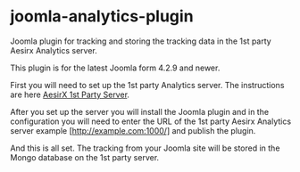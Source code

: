 # joomla-analytics-plugin
Joomla plugin for tracking and storing the tracking data in the 1st party Aesirx Analytics server.

This plugin is for the latest Joomla form 4.2.9 and newer.

First you will need to set up the 1st party Analytics server.
The instructions are here [AesirX 1st Party Server](https://github.com/aesirxio/analytics-1stparty).

After you set up the server you will install the Joomla plugin and in the configuration you will need to enter
the URL of the 1st party Aesirx Analytics server example [http://example.com:1000/] and publish the plugin.

And this is all set. 
The tracking from your Joomla site will be stored in the Mongo database on the 1st party server.